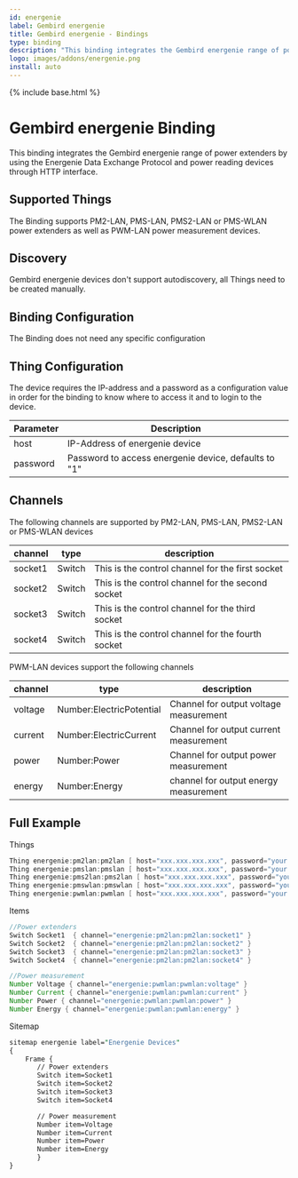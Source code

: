 ```yaml
---
id: energenie
label: Gembird energenie
title: Gembird energenie - Bindings
type: binding
description: "This binding integrates the Gembird energenie range of power extenders by using the Energenie Data Exchange Protocol and power reading devices through HTTP interface."
logo: images/addons/energenie.png
install: auto
---
```


<!-- Attention authors: Do not edit directly. Please add your changes to the appropriate source repository -->

{% include base.html %}

# Gembird energenie Binding

<AddonLogo />

This binding integrates the Gembird energenie range of power extenders by using the Energenie Data Exchange Protocol and power reading devices through HTTP interface.

## Supported Things

The Binding supports PM2-LAN, PMS-LAN, PMS2-LAN or PMS-WLAN power extenders as well as PWM-LAN power measurement devices.

## Discovery

Gembird energenie devices don't support autodiscovery, all Things need to be created manually.

## Binding Configuration

The Binding does not need any specific configuration

## Thing Configuration

The device requires the IP-address and a password as a configuration value in order for the binding to know where to access it and to login to the device.

| Parameter | Description                                          |
|-----------|------------------------------------------------------|
| host      | IP-Address of energenie device                       |
| password  | Password to access energenie device, defaults to "1" |

## Channels

The following channels are supported by PM2-LAN, PMS-LAN, PMS2-LAN or PMS-WLAN devices

| channel  | type   | description                                        |
|----------|--------|----------------------------------------------------|
| socket1  | Switch | This is the control channel for the first socket   |
| socket2  | Switch | This is the control channel for the second socket  |
| socket3  | Switch | This is the control channel for the third socket   |
| socket4  | Switch | This is the control channel for the fourth socket  |

PWM-LAN devices support the following channels

| channel  | type                     | description                              |
|----------|--------------------------|------------------------------------------|
| voltage  | Number:ElectricPotential | Channel for output voltage measurement   |
| current  | Number:ElectricCurrent   | Channel for output current measurement   |
| power    | Number:Power             | Channel for output power measurement     |
| energy   | Number:Energy            | channel for output energy measurement    |

## Full Example

Things

```java
Thing energenie:pm2lan:pm2lan [ host="xxx.xxx.xxx.xxx", password="your password" ]
Thing energenie:pmslan:pmslan [ host="xxx.xxx.xxx.xxx", password="your password" ]
Thing energenie:pms2lan:pms2lan [ host="xxx.xxx.xxx.xxx", password="your password" ]
Thing energenie:pmswlan:pmswlan [ host="xxx.xxx.xxx.xxx", password="your password" ]
Thing energenie:pwmlan:pwmlan [ host="xxx.xxx.xxx.xxx", password="your password" ]
```

Items

```java
//Power extenders
Switch Socket1  { channel="energenie:pm2lan:pm2lan:socket1" }
Switch Socket2  { channel="energenie:pm2lan:pm2lan:socket2" }
Switch Socket3  { channel="energenie:pm2lan:pm2lan:socket3" }
Switch Socket4  { channel="energenie:pm2lan:pm2lan:socket4" }

//Power measurement
Number Voltage { channel="energenie:pwmlan:pwmlan:voltage" }
Number Current { channel="energenie:pwmlan:pwmlan:current" }
Number Power { channel="energenie:pwmlan:pwmlan:power" }
Number Energy { channel="energenie:pwmlan:pwmlan:energy" }
```

Sitemap

```perl
sitemap energenie label="Energenie Devices"
{
    Frame {
       // Power extenders
       Switch item=Socket1
       Switch item=Socket2
       Switch item=Socket3
       Switch item=Socket4

       // Power measurement
       Number item=Voltage
       Number item=Current
       Number item=Power
       Number item=Energy
       }
}
```
